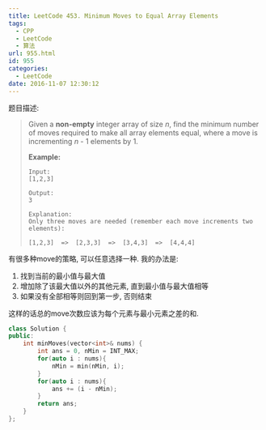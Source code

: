 ```yaml
---
title: LeetCode 453. Minimum Moves to Equal Array Elements
tags:
  - CPP
  - LeetCode
  - 算法
url: 955.html
id: 955
categories:
  - LeetCode
date: 2016-11-07 12:30:12
---
```

题目描述:

> Given a **non-empty** integer array of size *n*, find the minimum number of moves required to make all array elements equal, where a move is incrementing *n* - 1 elements by 1.
>
> **Example:**
>
> ```
> Input:
> [1,2,3]
>
> Output:
> 3
>
> Explanation:
> Only three moves are needed (remember each move increments two elements):
>
> [1,2,3]  =>  [2,3,3]  =>  [3,4,3]  =>  [4,4,4]
> ```

有很多种move的策略, 可以任意选择一种. 我的办法是:

1. 找到当前的最小值与最大值
2. 增加除了该最大值以外的其他元素, 直到最小值与最大值相等
3. 如果没有全部相等则回到第一步, 否则结束

这样的话总的move次数应该为每个元素与最小元素之差的和. 

```cpp
class Solution {
public:
    int minMoves(vector<int>& nums) {
        int ans = 0, nMin = INT_MAX;
        for(auto i : nums){
            nMin = min(nMin, i);
        }
        for(auto i : nums){
            ans += (i - nMin);
        }
        return ans;
    }
};
```

